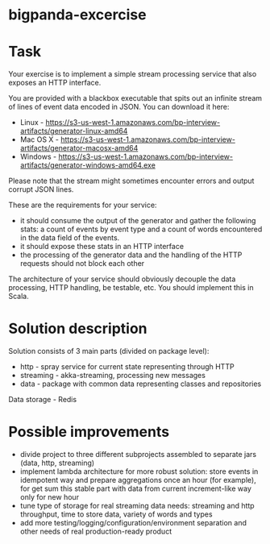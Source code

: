 # bigpanda-excercise

Task
====

Your exercise is to implement a simple stream processing service that also exposes an HTTP interface.

You are provided with a blackbox executable that spits out an infinite stream of lines of event data encoded in JSON. You can download it here:
* Linux - https://s3-us-west-1.amazonaws.com/bp-interview-artifacts/generator-linux-amd64
* Mac OS X - https://s3-us-west-1.amazonaws.com/bp-interview-artifacts/generator-macosx-amd64
* Windows - https://s3-us-west-1.amazonaws.com/bp-interview-artifacts/generator-windows-amd64.exe

Please note that the stream might sometimes encounter errors and output corrupt JSON lines.

These are the requirements for your service:
- it should consume the output of the generator and gather the following stats: a count of events by event type and a count of words encountered in the data field of the events.
- it should expose these stats in an HTTP interface
- the processing of the generator data and the handling of the HTTP requests should not block each other

The architecture of your service should obviously decouple the data processing, HTTP handling, be testable, etc. You should implement this in Scala.


Solution description
====================

Solution consists of 3 main parts (divided on package level): 
- http - spray service for current state representing through HTTP
- streaming - akka-streaming, processing new messages 
- data - package with common data representing classes and repositories

Data storage - Redis

Possible improvements
=====================

- divide project to three different subprojects assembled to separate jars (data, http, streaming)
- implement lambda architecture for more robust solution: store events in idempotent way and prepare aggregations once an hour (for example), 
for get sum this stable part with data from current increment-like way only for new hour
- tune type of storage for real streaming data needs: streaming and http throughput, time to store data, variety of words and types
- add more testing/logging/configuration/environment separation and other needs of real production-ready product 